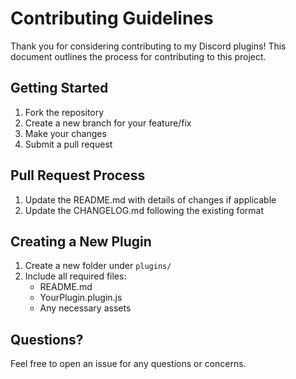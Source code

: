 # Contributing Guidelines

Thank you for considering contributing to my Discord plugins! This document outlines the process for contributing to this project.

## Getting Started

1. Fork the repository
2. Create a new branch for your feature/fix
3. Make your changes
4. Submit a pull request

## Pull Request Process

1. Update the README.md with details of changes if applicable
2. Update the CHANGELOG.md following the existing format

## Creating a New Plugin

1. Create a new folder under `plugins/`
2. Include all required files:
   - README.md
   - YourPlugin.plugin.js
   - Any necessary assets

## Questions?

Feel free to open an issue for any questions or concerns.
